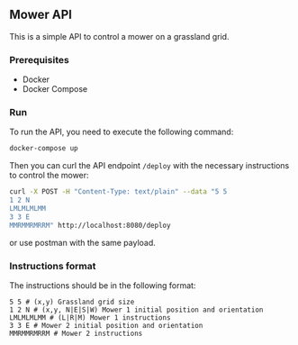 ## Mower API

This is a simple API to control a mower on a grassland grid.

### Prerequisites
* Docker
* Docker Compose

### Run

To run the API, you need to execute the following command:
```bash
docker-compose up
```

Then you can curl the API endpoint `/deploy` with the necessary instructions to control the mower:
```bash
curl -X POST -H "Content-Type: text/plain" --data "5 5                            
1 2 N
LMLMLMLMM
3 3 E
MMRMMRMRRM" http://localhost:8080/deploy
```
or use postman with the same payload.

### Instructions format
The instructions should be in the following format:
```
5 5 # (x,y) Grassland grid size
1 2 N # (x,y, N|E|S|W) Mower 1 initial position and orientation
LMLMLMLMM # (L|R|M) Mower 1 instructions
3 3 E # Mower 2 initial position and orientation
MMRMMRMRRM # Mower 2 instructions
```